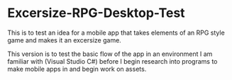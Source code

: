 # Excersize-RPG-Desktop-Test

This is to test an idea for a mobile app that takes elements of an RPG style game and makes it an excersize game.

This version is to test the basic flow of the app in an environment I am familiar with (Visual Studio C#) before I begin research into programs to make mobile apps in and begin work on assets.